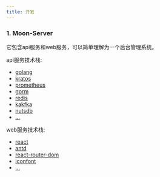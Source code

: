 ```yaml
---
title: 开发
---
```


### 1. Moon-Server

它包含api服务和web服务，可以简单理解为一个后台管理系统。

api服务技术栈:
  - [golang](https://golang.org/)
  - [kratos](https://go-kratos.dev/docs/)
  - [prometheus](https://github.com/prometheus/client_golang)
  - [gorm](https://gorm.io/)
  - [redis](https://github.com/redis/go-redis)
  - [kakfka](https://github.com/confluentinc/confluent-kafka-go)
  - [nutsdb](https://github.com/nutsdb/nutsdb)
  - [...]()

web服务技术栈:
  - [react](https://react.docschina.org/)
  - [antd](https://ant.design/)
  - [react-router-dom](https://reactrouter.com/en/6.22.3/docs/en/v6)
  - [iconfont](https://www.iconfont.cn/)
  - [...]()